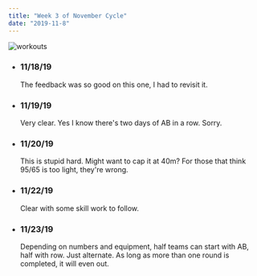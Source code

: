 ```yaml
---
title: "Week 3 of November Cycle"
date: "2019-11-8"
---
```


![workouts](.pages/posts/week3.png)
*  ### 11/18/19
    The feedback was so good on this one, I had to revisit it.
* ### 11/19/19 
    Very clear. Yes I know there's two days of AB in a row. Sorry. 
* ### 11/20/19
    This is stupid hard. Might want to cap it at 40m? For those that think 95/65 is too light, they're wrong.
* ### 11/22/19 
    Clear with some skill work to follow.
* ### 11/23/19
    Depending on numbers and equipment, half teams can start with AB, half with row.  Just alternate.  As long as more than one round is completed, it will even out. 
